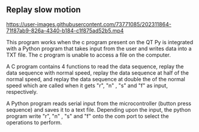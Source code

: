 ## Replay slow motion

https://user-images.githubusercontent.com/73771085/202311864-71f87ab9-826a-4340-b184-c1f875ad52b5.mp4

This program works when the c program present on the QT Py is integrated with a Python program that takes input from the user and writes data into a TXT file. The c program is unable to access a file on the computer.

A C program contains 4 functions to read the data sequence, replay the data sequence with normal speed, replay the data sequence at half of the normal speed, and replay the data sequence at double the of the normal speed which are called when it gets "r", "n" , "s" and "f" as input, respectively.

A Python program reads serial input from the microcontroller (button press sequence) and saves it to a text file. Depending upon the input, the python program write "r", "n" , "s" and "f" onto the com port to select the operations to perform.
